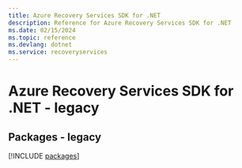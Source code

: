 ```yaml
---
title: Azure Recovery Services SDK for .NET
description: Reference for Azure Recovery Services SDK for .NET
ms.date: 02/15/2024
ms.topic: reference
ms.devlang: dotnet
ms.service: recoveryservices
---
```

# Azure Recovery Services SDK for .NET - legacy
## Packages - legacy
[!INCLUDE [packages](recovery-services-index.md)]